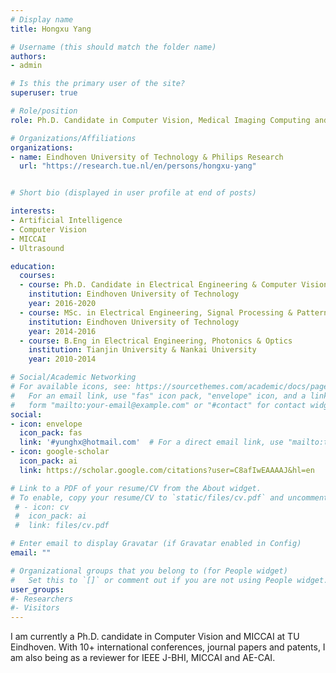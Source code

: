 ```yaml
---
# Display name
title: Hongxu Yang

# Username (this should match the folder name)
authors:
- admin

# Is this the primary user of the site?
superuser: true

# Role/position
role: Ph.D. Candidate in Computer Vision, Medical Imaging Computing and Computer-assited Intervention. 

# Organizations/Affiliations
organizations:
- name: Eindhoven University of Technology & Philips Research
  url: "https://research.tue.nl/en/persons/hongxu-yang"


# Short bio (displayed in user profile at end of posts)

interests:
- Artificial Intelligence
- Computer Vision
- MICCAI
- Ultrasound

education:
  courses:
  - course: Ph.D. Candidate in Electrical Engineering & Computer Vision
    institution: Eindhoven University of Technology
    year: 2016-2020
  - course: MSc. in Electrical Engineering, Signal Processing & Pattern Recognition
    institution: Eindhoven University of Technology
    year: 2014-2016
  - course: B.Eng in Electrical Engineering, Photonics & Optics
    institution: Tianjin University & Nankai University
    year: 2010-2014

# Social/Academic Networking
# For available icons, see: https://sourcethemes.com/academic/docs/page-builder/#icons
#   For an email link, use "fas" icon pack, "envelope" icon, and a link in the
#   form "mailto:your-email@example.com" or "#contact" for contact widget.
social:
- icon: envelope
  icon_pack: fas
  link: '#yunghx@hotmail.com'  # For a direct email link, use "mailto:test@example.org".
- icon: google-scholar
  icon_pack: ai
  link: https://scholar.google.com/citations?user=C8afIwEAAAAJ&hl=en

# Link to a PDF of your resume/CV from the About widget.
# To enable, copy your resume/CV to `static/files/cv.pdf` and uncomment the lines below.
 # - icon: cv
 #  icon_pack: ai
 #  link: files/cv.pdf

# Enter email to display Gravatar (if Gravatar enabled in Config)
email: ""

# Organizational groups that you belong to (for People widget)
#   Set this to `[]` or comment out if you are not using People widget.
user_groups:
#- Researchers
#- Visitors
---
```

I am currently a Ph.D. candidate in Computer Vision and MICCAI at TU Eindhoven. With 10+ international conferences, journal papers and patents, I am also being as a reviewer for IEEE J-BHI, MICCAI and AE-CAI.
